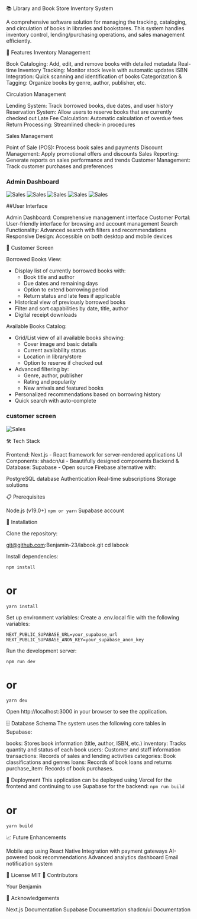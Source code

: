 📚 Library and Book Store Inventory System

A comprehensive software solution for managing the tracking, cataloging, and circulation of books in libraries and bookstores. This system handles inventory control, lending/purchasing operations, and sales management efficiently.

🚀 Features
Inventory Management

Book Cataloging: Add, edit, and remove books with detailed metadata
Real-time Inventory Tracking: Monitor stock levels with automatic updates
ISBN Integration: Quick scanning and identification of books
Categorization & Tagging: Organize books by genre, author, publisher, etc.

Circulation Management

Lending System: Track borrowed books, due dates, and user history
Reservation System: Allow users to reserve books that are currently checked out
Late Fee Calculation: Automatic calculation of overdue fees
Return Processing: Streamlined check-in procedures

Sales Management


Point of Sale (POS): Process book sales and payments
Discount Management: Apply promotional offers and discounts
Sales Reporting: Generate reports on sales performance and trends
Customer Management: Track customer purchases and preferences

### Admin Dashboard
<img src="public/sign-in.png" alt="Sales" />
<img src="public/admindashboard.png" alt="Sales" />
<img src="public/addUser.png" alt="Sales" />
<img src="public/booklist.png" alt="Sales" />
<img src="public/loans.png" alt="Sales" />


##User Interface

Admin Dashboard: Comprehensive management interface
Customer Portal: User-friendly interface for browsing and account management
Search Functionality: Advanced search with filters and recommendations
Responsive Design: Accessible on both desktop and mobile devices

📱 Customer Screen

Borrowed Books View:
- Display list of currently borrowed books with:
  * Book title and author
  * Due dates and remaining days
  * Option to extend borrowing period
  * Return status and late fees if applicable
- Historical view of previously borrowed books
- Filter and sort capabilities by date, title, author
- Digital receipt downloads

Available Books Catalog:
- Grid/List view of all available books showing:
  * Cover image and basic details
  * Current availability status
  * Location in library/store
  * Option to reserve if checked out
- Advanced filtering by:
  * Genre, author, publisher
  * Rating and popularity
  * New arrivals and featured books
- Personalized recommendations based on borrowing history
- Quick search with auto-complete

### customer screen
 <img src="public/customerAdmin.png" alt="Sales" />


🛠️ Tech Stack

Frontend: Next.js - React framework for server-rendered applications
UI Components: shadcn/ui - Beautifully designed components
Backend & Database: Supabase - Open source Firebase alternative with:

PostgreSQL database
Authentication
Real-time subscriptions
Storage solutions



📋 Prerequisites

Node.js (v19.0+)
`npm or yarn`
Supabase account

🔧 Installation

Clone the repository:

git@github.com:Benjamin-23/labook.git
cd labook

Install dependencies:

`npm install`
# or
`yarn install`

Set up environment variables:
Create a .env.local file with the following variables:

`NEXT_PUBLIC_SUPABASE_URL=your_supabase_url`
`NEXT_PUBLIC_SUPABASE_ANON_KEY=your_supabase_anon_key`

Run the development server:

`npm run dev`
# or
`yarn dev`

Open http://localhost:3000 in your browser to see the application.

🗄️ Database Schema
The system uses the following core tables in Supabase:

books: Stores book information (title, author, ISBN, etc.)
inventory: Tracks quantity and status of each book
users: Customer and staff information
transactions: Records of sales and lending activities
categories: Book classifications and genres
loans: Records of book loans and returns
purchase_item: Records of book purchases.


🚀 Deployment
This application can be deployed using Vercel for the frontend and continuing to use Supabase for the backend:
`npm run build`
# or
`yarn build`

📈 Future Enhancements

Mobile app using React Native
Integration with payment gateways
AI-powered book recommendations
Advanced analytics dashboard
Email notification system

📝 License
MIT
👥 Contributors

Your Benjamin

🙏 Acknowledgements

Next.js Documentation
Supabase Documentation
shadcn/ui Documentation
